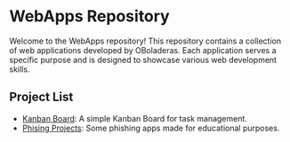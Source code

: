 # WebApps Repository
Welcome to the WebApps repository! This repository contains a collection of web applications developed by OBoladeras. Each application serves a specific purpose and is designed to showcase various web development skills.

## Project List
- <a href="https://github.com/OBoladeras/WebApps/tree/main/kanban_board">Kanban Board</a>: A simple Kanban Board for task management.
- <a href="https://github.com/OBoladeras/WebApps/tree/main/Phishing">Phising Projects</a>: Some phishing apps made for educational purposes.
